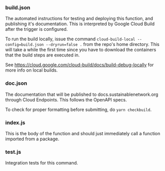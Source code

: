 ### build.json

The automated instructions for testing and deploying this function, and publishing it's documentation. This is interpreted by Google Cloud Build after the trigger is configured.

To run the build locally, issue the command `cloud-build-local --config=build.json --dryrun=false .` from the repo's home directory. This will take a while the first time since you have to download the containers that the build steps are executed in.

See https://cloud.google.com/cloud-build/docs/build-debug-locally for more info on local builds.

### doc.json

The documentation that will be published to docs.sustainablenetwork.org through Cloud Endpoints. This follows the OpenAPI specs.

To check for proper formatting before submitting, do `yarn checkbuild`.

### index.js

This is the body of the function and should just immediately call a function imported from a package.

### test.js

Integration tests for this command.
